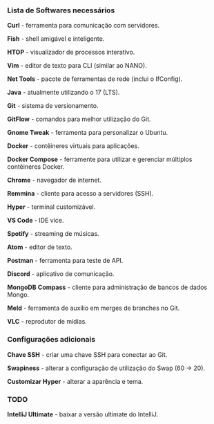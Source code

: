 ### Lista de Softwares necessários

**Curl** - ferramenta para comunicação com servidores.

**Fish** - shell amigável e inteligente.

**HTOP** - visualizador de processos interativo.

**Vim** - editor de texto para CLI (similar ao NANO).

**Net Tools** - pacote de ferramentas de rede (inclui o IfConfig).

**Java** - atualmente utilizando o 17 (LTS).

**Git** - sistema de versionamento.

**GitFlow** - comandos para melhor utilização do Git.

**Gnome Tweak** - ferramenta para personalizar o Ubuntu.

**Docker** - contêineres virtuais para aplicações.

**Docker Compose** - ferramente para utilizar e gerenciar múltiplos contêineres Docker.

**Chrome** - navegador de internet.

**Remmina** - cliente para acesso a servidores (SSH).

**Hyper** - terminal customizável.

**VS Code** - IDE vice.

**Spotify** - streaming de músicas.

**Atom** - editor de texto.

**Postman** - ferramenta para teste de API. 

**Discord** - aplicativo de comunicação.

**MongoDB** **Compass** - cliente para administração de bancos de dados Mongo.

**Meld** - ferramenta de auxílio em merges de branches no Git.

**VLC** - reprodutor de mídias.

### Configurações adicionais

**Chave SSH** - criar uma chave SSH para conectar ao Git.

**Swapiness** - alterar a configuração de utilização do Swap (60 → 20).

**Customizar Hyper** - alterar a aparência e tema.

### TODO

**IntelliJ Ultimate** - baixar a versão ultimate do IntelliJ.

